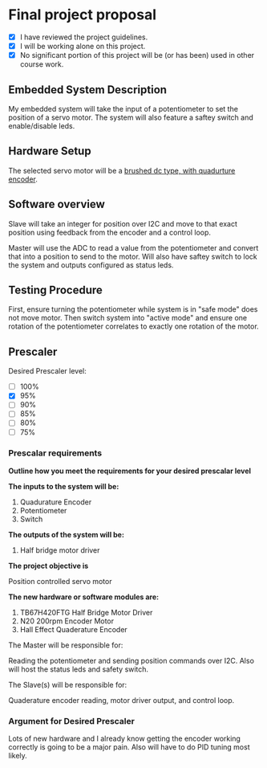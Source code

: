 # Final project proposal

- [X] I have reviewed the project guidelines.
- [X] I will be working alone on this project.
- [X] No significant portion of this project will be (or has been) used in other course work.

## Embedded System Description

My embedded system will take the input of a potentiometer to set the position of a servo motor. The system will also feature a saftey switch and enable/disable leds.

## Hardware Setup

The selected servo motor will be a [brushed dc type, with quadurture encoder](https://www.amazon.com/dp/B0DB28N8FJ/ref=sspa_dk_detail_0?pd_rd_i=B0DB28N8FJ&pd_rd_w=S4IQc&content-id=amzn1.sym.8c2f9165-8e93-42a1-8313-73d3809141a2&pf_rd_p=8c2f9165-8e93-42a1-8313-73d3809141a2&pf_rd_r=R2YHJAFX2T8W96AYETSX&pd_rd_wg=ZQ8JV&pd_rd_r=8e7f9e70-8a5c-4c9e-b885-8f2813bc07f5&s=hi&sp_csd=d2lkZ2V0TmFtZT1zcF9kZXRhaWw&th=1). 

## Software overview

Slave will take an integer for position over I2C and move to that exact position using feedback from the encoder and a control loop.

Master will use the ADC to read a value from the potentiometer and convert that into a position to send to the motor. Will also have saftey switch to lock the system and outputs configured as status leds.

## Testing Procedure

First, ensure turning the potentiometer while system is in "safe mode" does not move motor. Then switch system into "active mode" and ensure one rotation of the potentiometer correlates to exactly one rotation of the motor. 


## Prescaler

Desired Prescaler level: 

- [ ] 100%
- [X] 95% 
- [ ] 90% 
- [ ] 85% 
- [ ] 80% 
- [ ] 75% 

### Prescalar requirements 

**Outline how you meet the requirements for your desired prescalar level**

**The inputs to the system will be:**
1.  Quadurature Encoder
2.  Potentiometer
3.  Switch

**The outputs of the system will be:**
1.   Half bridge motor driver

**The project objective is**

Position controlled servo motor

**The new hardware or software modules are:**
1. TB67H420FTG Half Bridge Motor Driver
2. N20 200rpm Encoder Motor
3. Hall Effect Quaderature Encoder


The Master will be responsible for:

Reading the potentiometer and sending position commands over I2C. Also will host the status leds and safety switch.

The Slave(s) will be responsible for:

Quaderature encoder reading, motor driver output, and control loop.


### Argument for Desired Prescaler

Lots of new hardware and I already know getting the encoder working correctly is going to be a major pain. Also will have to do PID tuning most likely.
